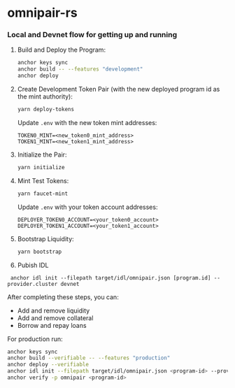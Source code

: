 # omnipair-rs


### Local and Devnet flow for getting up and running
1. Build and Deploy the Program:
   ```bash
   anchor keys sync
   anchor build -- --features "development"
   anchor deploy
   ```

2. Create Development Token Pair (with the new deployed program id as the mint authority):
   ```bash
   yarn deploy-tokens
   ```
   Update `.env` with the new token mint addresses:
   ```
   TOKEN0_MINT=<new_token0_mint_address>
   TOKEN1_MINT=<new_token1_mint_address>
   ```

3. Initialize the Pair:
   ```bash
   yarn initialize
   ```

4. Mint Test Tokens:
   ```bash
   yarn faucet-mint
   ```
   Update `.env` with your token account addresses:
   ```
   DEPLOYER_TOKEN0_ACCOUNT=<your_token0_account>
   DEPLOYER_TOKEN1_ACCOUNT=<your_token1_account>
   ```

5. Bootstrap Liquidity:
   ```bash
   yarn bootstrap
   ```

6. Pubish IDL
```
 anchor idl init --filepath target/idl/omnipair.json [program.id] --provider.cluster devnet
 ```

After completing these steps, you can:
- Add and remove liquidity
- Add and remove collateral
- Borrow and repay loans


For production run: 
   ```bash
   anchor keys sync
   anchor build --verifiable -- --features "production"
   anchor deploy --verifiable
   anchor idl init --filepath target/idl/omnipair.json <program-id> --provider.cluster mainnet
   anchor verify -p omnipair <program-id>
   ```